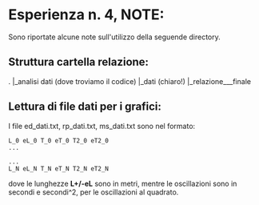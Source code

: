 Esperienza n. 4, NOTE:
=====================

Sono riportate alcune note sull'utilizzo della seguende directory.

Struttura cartella relazione:
-----------------------------
.
|_analisi dati (dove troviamo il codice)
|_dati (chiaro!)
|_relazione___finale



Lettura di file dati per i grafici:
-----------------------------------

I file ed_dati.txt, rp_dati.txt, ms_dati.txt sono nel formato:

```
L_0 eL_0 T_0 eT_0 T2_0 eT2_0
...

...
L_N eL_N T_N eT_N T2_N eT2_N
```
dove le lunghezze **L+/-eL** sono in metri, mentre le oscillazioni sono in secondi e  secondi^2, per le oscillazioni al quadrato. 
